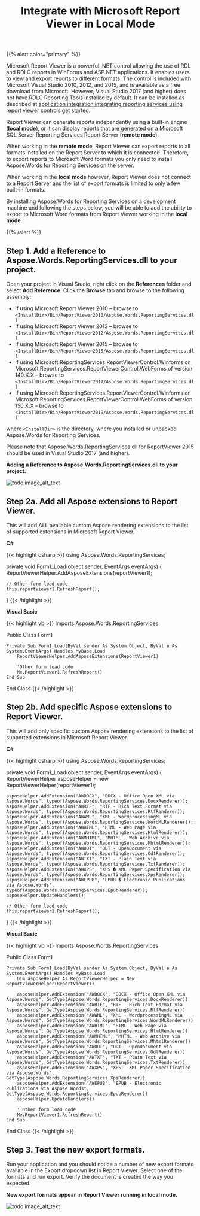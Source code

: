 ﻿---
title: Integrate with Microsoft Report Viewer in Local Mode
description: "This page describes how to render reports using built-in engine of the report viewer and Aspose.Words for Reporting Services library."
type: docs
weight: 40
url: /reportingservices/integrate-with-microsoft-report-viewer-in-local-mode/
---

{{% alert color="primary" %}}

Microsoft Report Viewer is a powerful .NET control allowing the use of RDL and RDLC reports in WinForms and ASP.NET applications. It enables users to view and export reports to different formats. The control is included with Microsoft Visual Studio 2010, 2012, and 2015, and is available as a free download from Microsoft. However, Visual Studio 2017 (and higher) does not have RDLC Reporting Tools installed by default. It can be installed as described at [application integration integrating reporting services using report viewer controls get started](https://docs.microsoft.com/en-us/sql/reporting-services/application-integration/integrating-reporting-services-using-reportviewer-controls-get-started?view=sql-server-2017).

Report Viewer can generate reports independently using a built-in engine (**local mode**), or it can display reports that are generated on a Microsoft SQL Server Reporting Services Report Server (**remote mode**).

When working in the **remote mode**, Report Viewer can export reports to all formats installed on the Report Server to which it is connected. Therefore, to export reports to Microsoft Word formats you only need to install Aspose.Words for Reporting Services on the server.

When working in the **local mode** however, Report Viewer does not connect to a Report Server and the list of export formats is limited to only a few built-in formats.

By installing Aspose.Words for Reporting Services on a development machine and following the steps below, you will be able to add the ability to export to Microsoft Word formats from Report Viewer working in the **local mode**.

{{% /alert %}}

## Step 1. Add a Reference to Aspose.Words.ReportingServices.dll to your project.

Open your project in Visual Studio, right click on the **References** folder and select **Add Reference**. Click the **Browse** tab and browse to the following assembly:

- If using Microsoft Report Viewer 2010 – browse to `<InstallDir>/Bin/ReportViewer2010/Aspose.Words.ReportingServices.dll`
- If using Microsoft Report Viewer 2012 – browse to `<InstallDir>/Bin/ReportViewer2012/Aspose.Words.ReportingServices.dll`
- If using Microsoft Report Viewer 2015 – browse to `<InstallDir>/Bin/ReportViewer2015/Aspose.Words.ReportingServices.dll`
- If using Microsoft.ReportingServices.ReportViewerControl.Winforms or Microsoft.ReportingServices.ReportViewerControl.WebForms of version 140.X.X – browse to `<InstallDir>/Bin/ReportViewer2017/Aspose.Words.ReportingServices.dll`
- If using Microsoft.ReportingServices.ReportViewerControl.Winforms or Microsoft.ReportingServices.ReportViewerControl.WebForms of version 150.X.X – browse to `<InstallDir>/Bin/ReportViewer2019/Aspose.Words.ReportingServices.dll`

where `<InstallDir>` is the directory, where you installed or unpacked Aspose.Words for Reporting Services.

Please note that Aspose.Words.ReportingServices.dll for ReportViewer 2015 should be used in Visual Studio 2017 (and higher). 

**Adding a Reference to Aspose.Words.ReportingServices.dll to your project.**

![todo:image_alt_text](integrate-with-microsoft-report-viewer-in-local-mode_1.png)

## Step 2a. Add all Aspose extensions to Report Viewer.

This will add ALL available custom Aspose rendering extensions to the list of supported extensions in Microsoft Report Viewer.

**C#**

{{< highlight csharp >}}
using Aspose.Words.ReportingServices;

private void Form1_Load(object sender, EventArgs eventArgs)
{
	ReportViewerHelper.AddAsposeExtensions(reportViewer1);

	// Other form load code
	this.reportViewer1.RefreshReport();
}
{{< /highlight >}}

**Visual Basic**

{{< highlight vb >}}
Imports Aspose.Words.ReportingServices

Public Class Form1

	Private Sub Form1_Load(ByVal sender As System.Object, ByVal e As System.EventArgs) Handles MyBase.Load
		ReportViewerHelper.AddAsposeExtensions(ReportViewer1)

		'Other form load code
		Me.ReportViewer1.RefreshReport()
	End Sub

End Class
{{< /highlight >}}

## Step 2b. Add specific Aspose extensions to Report Viewer.

This will add only specific custom Aspose rendering extensions to the list of supported extensions in Microsoft Report Viewer.

**C#**

{{< highlight csharp >}}
using Aspose.Words.ReportingServices;

private void Form1_Load(object sender, EventArgs eventArgs)
{
	ReportViewerHelper asposeHelper = new ReportViewerHelper(reportViewer1);

	asposeHelper.AddExtension("AWDOCX", "DOCX - Office Open XML via Aspose.Words", typeof(Aspose.Words.ReportingServices.DocxRenderer));
	asposeHelper.AddExtension("AWRTF", "RTF - Rich Text Format via Aspose.Words", typeof(Aspose.Words.ReportingServices.RtfRenderer));
	asposeHelper.AddExtension("AWWML", "XML - WordprocessingML via Aspose.Words", typeof(Aspose.Words.ReportingServices.WordMLRenderer));
	asposeHelper.AddExtension("AWHTML", "HTML - Web Page via Aspose.Words", typeof(Aspose.Words.ReportingServices.HtmlRenderer));
	asposeHelper.AddExtension("AWMHTML", "MHTML - Web Archive via Aspose.Words", typeof(Aspose.Words.ReportingServices.MhtmlRenderer));
	asposeHelper.AddExtension("AWODT", "ODT - OpenDocument via Aspose.Words", typeof(Aspose.Words.ReportingServices.OdtRenderer));
	asposeHelper.AddExtension("AWTXT", "TXT - Plain Text via Aspose.Words", typeof(Aspose.Words.ReportingServices.TxtRenderer));
	asposeHelper.AddExtension("AWXPS", "XPS � XML Paper Specification via Aspose.Words", typeof(Aspose.Words.ReportingServices.XpsRenderer));
	asposeHelper.AddExtension("AWEPUB", "EPUB � Electronic Publications via Aspose.Words", typeof(Aspose.Words.ReportingServices.EpubRenderer));
	asposeHelper.UpdateHandlers();

	// Other form load code
	this.reportViewer1.RefreshReport();
}
{{< /highlight >}}

**Visual Basic**

{{< highlight vb >}}
Imports Aspose.Words.ReportingServices

Public Class Form1

	Private Sub Form1_Load(ByVal sender As System.Object, ByVal e As System.EventArgs) Handles MyBase.Load
		Dim asposeHelper As ReportViewerHelper = New ReportViewerHelper(ReportViewer1)

		asposeHelper.AddExtension("AWDOCX", "DOCX - Office Open XML via Aspose.Words", GetType(Aspose.Words.ReportingServices.DocxRenderer))
		asposeHelper.AddExtension("AWRTF", "RTF - Rich Text Format via Aspose.Words", GetType(Aspose.Words.ReportingServices.RtfRenderer))
		asposeHelper.AddExtension("AWWML", "XML - WordprocessingML via Aspose.Words", GetType(Aspose.Words.ReportingServices.WordMLRenderer))
		asposeHelper.AddExtension("AWHTML", "HTML - Web Page via Aspose.Words", GetType(Aspose.Words.ReportingServices.HtmlRenderer))
		asposeHelper.AddExtension("AWMHTML", "MHTML - Web Archive via Aspose.Words", GetType(Aspose.Words.ReportingServices.MhtmlRenderer))
		asposeHelper.AddExtension("AWODT", "ODT - OpenDocument via Aspose.Words", GetType(Aspose.Words.ReportingServices.OdtRenderer))
		asposeHelper.AddExtension("AWTXT", "TXT - Plain Text via Aspose.Words", GetType(Aspose.Words.ReportingServices.TxtRenderer))
		asposeHelper.AddExtension("AWXPS", "XPS - XML Paper Specification via Aspose.Words", GetType(Aspose.Words.ReportingServices.XpsRenderer))
		asposeHelper.AddExtension("AWEPUB", "EPUB - Electronic Publications via Aspose.Words", GetType(Aspose.Words.ReportingServices.EpubRenderer))
		asposeHelper.UpdateHandlers()

		' Other form load code
		Me.ReportViewer1.RefreshReport()
	End Sub

End Class
{{< /highlight >}}

## Step 3. Test the new export formats.

Run your application and you should notice a number of new export formats available in the Export dropdown list in Report Viewer. Select one of the formats and run export. Verify the document is created the way you expected.

**New export formats appear in Report Viewer running in local mode.**

![todo:image_alt_text](integrate-with-microsoft-report-viewer-in-local-mode_2.png)
